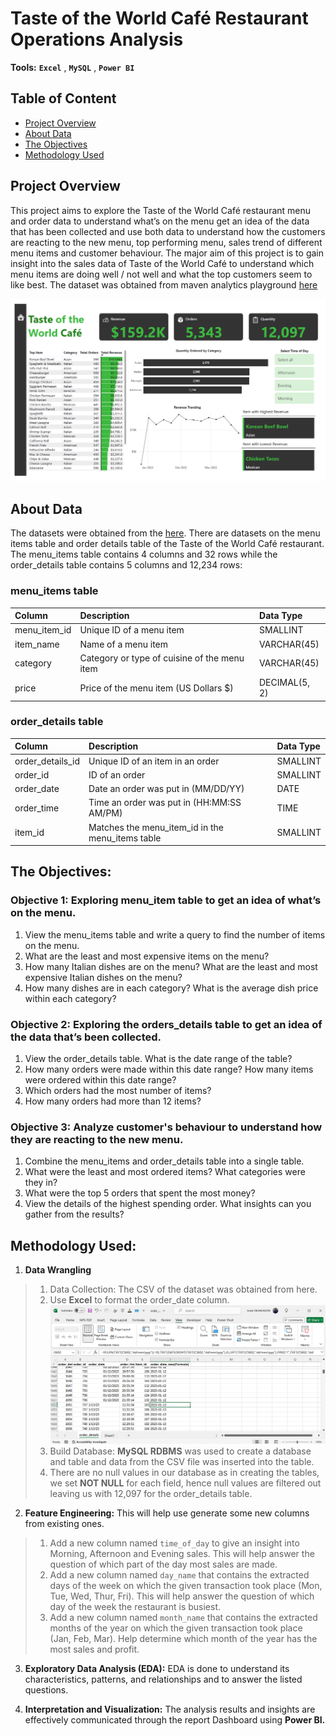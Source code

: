 # Taste of the World Café Restaurant Operations Analysis
**Tools:** **`Excel`** , **`MySQL`** , **`Power BI`**

## Table of Content
- [Project Overview](#project-overview)
- [About Data](#about-data)
- [The Objectives](#the-objectives)
- [Methodology Used](#methodology-used)

## Project Overview
This project aims to explore the Taste of the World Café restaurant menu and order data to understand what’s on the menu get an idea of the data that has been collected and use both data to understand how the customers are reacting to the new menu, top performing menu, sales trend of different menu items and customer behaviour. The major aim of this project is to gain insight into the sales data of Taste of the World Café to understand which menu items are doing well / not well and what the top customers seem to like best. The dataset was obtained from maven analytics playground [here](https://mavenanalytics.io/data-playground?pageSize=10&search=Restaurant%20Orders)

![Local Image](top_cafe_restaurant_dashboard.png)


## About Data

The datasets were obtained from the [here](https://mavenanalytics.io/data-playground?pageSize=10&search=Restaurant%20Orders). There are datasets on the menu items table and order details table of the Taste of the World Café restaurant. The menu_items table contains 4 columns and 32 rows while the order_details table contains 5 columns and 12,234 rows:

### menu_items table
| Column                  | Description                                     | Data Type         |
| :---------------------- | :--------------------------------------         | :-------------    |
| menu_item_id            | Unique ID of a menu item                        | SMALLINT          |
| item_name               | Name of a menu item                             | VARCHAR(45)       |
| category                | Category or type of cuisine of the menu item    | VARCHAR(45)       |
| price                   | Price of the menu item (US Dollars $)           | DECIMAL(5, 2)     |

### order_details table
| Column                  | Description                                         | Data Type      |
| :---------------------- | :--------------------------------------             | :------------- |
| order_details_id        | Unique ID of an item in an order                    | SMALLINT       |
| order_id                | ID of an order                                      | SMALLINT       |
| order_date              | Date an order was put in (MM/DD/YY)                 | DATE           |
| order_time              | Time an order was put in (HH:MM:SS AM/PM)           | TIME           |
| item_id                 | Matches the menu_item_id in the menu_items table    | SMALLINT       |

## The Objectives:
### Objective 1: Exploring menu_item table to get an idea of what’s on the menu.

1.	View the menu_items table and write a query to find the number of items on the menu.
2.	What are the least and most expensive items on the menu?
3.	How many Italian dishes are on the menu? What are the least and most expensive Italian dishes on the menu?
4.	How many dishes are in each category? What is the average dish price within each category?

### Objective 2: Exploring the orders_details table to get an idea of the data that’s been collected.

1.	View the order_details table. What is the date range of the table?
2.	How many orders were made within this date range? How many items were ordered within this date range?
3.	Which orders had the most number of items?
4.	How many orders had more than 12 items?

### Objective 3: Analyze customer's behaviour to understand how they are reacting to the new menu.

1.	Combine the menu_items and order_details table into a single table.
2.	What were the least and most ordered items? What categories were they in?
3.	What were the top 5 orders that spent the most money?
4.	View the details of the highest spending order. What insights can you gather from the results?


## Methodology Used:

1.	**Data Wrangling**

> 1.	Data Collection: The CSV of the dataset was obtained from here.
> 2.    Use **Excel** to format the order_date column.
![Local Image](order_details_screenshot.png)
> 3.	Build Database: **MySQL RDBMS** was used to create a database and table and data from the CSV file was inserted into the table.
> 4.	There are no null values in our database as in creating the tables, we set **NOT NULL** for each field, hence null values are filtered out leaving us with 12,097 for the order_details table.

2.	**Feature Engineering:** This will help use generate some new columns from existing ones.

> 1.	Add a new column named `time_of_day` to give an insight into Morning, Afternoon and Evening sales. This will help answer the question of which part of the day most sales are made.
> 2.	Add a new column named `day_name` that contains the extracted days of the week on which the given transaction took place (Mon, Tue, Wed, Thur, Fri). This will help answer the question of which day of the week the restaurant is busiest.
> 3.	Add a new column named `month_name` that contains the extracted months of the year on which the given transaction took place (Jan, Feb, Mar). Help determine which month of the year has the most sales and profit.

3. **Exploratory Data Analysis (EDA):** EDA is done to understand its characteristics, patterns, and relationships and to answer the listed questions.

4.	**Interpretation and Visualization:** The analysis results and insights are effectively communicated through the report Dashboard using **Power BI.**


